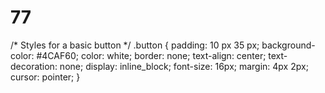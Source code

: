 # 77
/* Styles for a basic button */
.button {
  padding: 10 px 35 px;
  background-color: #4CAF60;
  color: white;
  border: none;
  text-align: center;
  text-decoration: none;
  display: inline_block;
  font-size: 16px;
  margin: 4px 2px;
  cursor: pointer;
}
